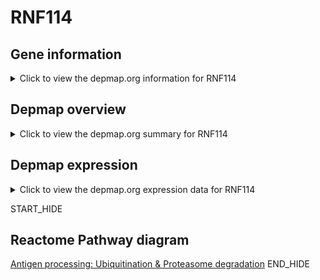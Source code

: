 <h1>RNF114</h1>

<h2>Gene information</h2>
<details>
  <summary>Click to view the depmap.org information for RNF114</summary>
  <iframe src="https://depmap.org/portal/gene/RNF114?tab=about" style="border:none;width:100%;height:800px"></iframe>
</details>

<h2>Depmap overview</h2>
<details>
  <summary>Click to view the depmap.org summary for RNF114</summary>
  <iframe src="https://depmap.org/portal/gene/RNF114?tab=overview" style="border:none;width:100%;height:800px"></iframe>
</details>

<h2>Depmap expression</h2>
<details>
  <summary>Click to view the depmap.org expression data for RNF114</summary>
  <iframe src="https://depmap.org/portal/gene/RNF114?tab=characterization" style="border:none;width:100%;height:800px"></iframe>
</details>


START_HIDE
<h2>Reactome Pathway diagram</h2>
<a href="https://reactome.org/PathwayBrowser/#/R-HSA-983168">Antigen processing: Ubiquitination & Proteasome degradation</a>
END_HIDE


